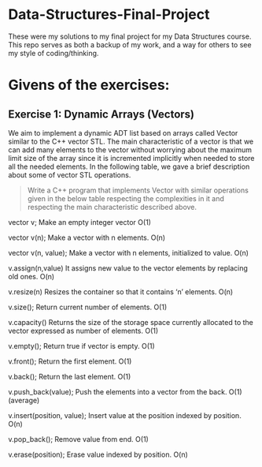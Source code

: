 # Data-Structures-Final-Project
These were my solutions to my final project for my Data Structures course. This repo serves as both a backup of my work, and a way for others to see my style of coding/thinking.

# Givens of the exercises:

## Exercise 1: Dynamic Arrays (Vectors)
We aim to implement a dynamic ADT list based on arrays called Vector similar to the C++ vector STL. The
main characteristic of a vector is that we can add many elements to the vector without worrying about
the maximum limit size of the array since it is incremented implicitly when needed to store all the needed
elements. In the following table, we gave a brief description about some of vector STL operations.
>Write a C++ program that implements Vector with similar operations given in the below table
respecting the complexities in it and respecting the main characteristic described above.

vector<int> v; Make an empty integer vector O(1)
  
vector<int> v(n); Make a vector with n elements. O(n)
  
vector<int> v(n, value); Make a vector with n elements, initialized to value. O(n)
  
v.assign(n,value) It assigns new value to the vector elements by replacing old ones. O(n)
  
v.resize(n) Resizes the container so that it contains ‘n’ elements. O(n)
  
v.size(); Return current number of elements. O(1)
  
v.capacity() Returns the size of the storage space currently allocated to the vector expressed as number of elements. O(1)
  
v.empty(); Return true if vector is empty. O(1)
  
v.front(); Return the first element. O(1)
  
v.back(); Return the last element. O(1)
  
v.push_back(value); Push the elements into a vector from the back. O(1) (average)
  
v.insert(position, value); Insert value at the position indexed by position. O(n)
  
v.pop_back(); Remove value from end. O(1)
  
v.erase(position); Erase value indexed by position. O(n)
